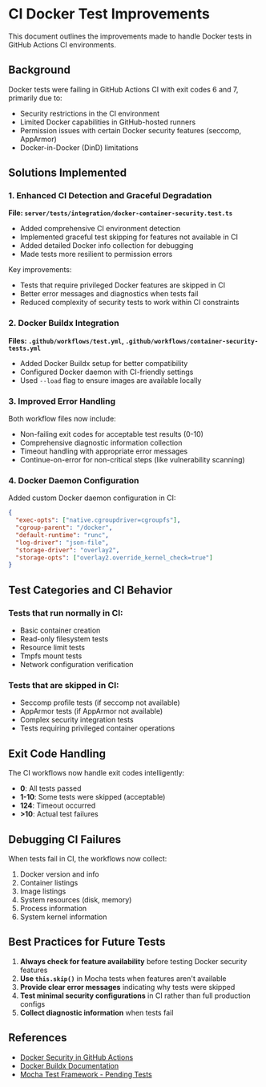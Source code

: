 # CI Docker Test Improvements

This document outlines the improvements made to handle Docker tests in GitHub Actions CI environments.

## Background

Docker tests were failing in GitHub Actions CI with exit codes 6 and 7, primarily due to:
- Security restrictions in the CI environment
- Limited Docker capabilities in GitHub-hosted runners
- Permission issues with certain Docker security features (seccomp, AppArmor)
- Docker-in-Docker (DinD) limitations

## Solutions Implemented

### 1. Enhanced CI Detection and Graceful Degradation

**File: `server/tests/integration/docker-container-security.test.ts`**

- Added comprehensive CI environment detection
- Implemented graceful test skipping for features not available in CI
- Added detailed Docker info collection for debugging
- Made tests more resilient to permission errors

Key improvements:
- Tests that require privileged Docker features are skipped in CI
- Better error messages and diagnostics when tests fail
- Reduced complexity of security tests to work within CI constraints

### 2. Docker Buildx Integration

**Files: `.github/workflows/test.yml`, `.github/workflows/container-security-tests.yml`**

- Added Docker Buildx setup for better compatibility
- Configured Docker daemon with CI-friendly settings
- Used `--load` flag to ensure images are available locally

### 3. Improved Error Handling

Both workflow files now include:
- Non-failing exit codes for acceptable test results (0-10)
- Comprehensive diagnostic information collection
- Timeout handling with appropriate error messages
- Continue-on-error for non-critical steps (like vulnerability scanning)

### 4. Docker Daemon Configuration

Added custom Docker daemon configuration in CI:
```json
{
  "exec-opts": ["native.cgroupdriver=cgroupfs"],
  "cgroup-parent": "/docker",
  "default-runtime": "runc",
  "log-driver": "json-file",
  "storage-driver": "overlay2",
  "storage-opts": ["overlay2.override_kernel_check=true"]
}
```

## Test Categories and CI Behavior

### Tests that run normally in CI:
- Basic container creation
- Read-only filesystem tests
- Resource limit tests
- Tmpfs mount tests
- Network configuration verification

### Tests that are skipped in CI:
- Seccomp profile tests (if seccomp not available)
- AppArmor tests (if AppArmor not available)
- Complex security integration tests
- Tests requiring privileged container operations

## Exit Code Handling

The CI workflows now handle exit codes intelligently:
- **0**: All tests passed
- **1-10**: Some tests were skipped (acceptable)
- **124**: Timeout occurred
- **>10**: Actual test failures

## Debugging CI Failures

When tests fail in CI, the workflows now collect:
1. Docker version and info
2. Container listings
3. Image listings
4. System resources (disk, memory)
5. Process information
6. System kernel information

## Best Practices for Future Tests

1. **Always check for feature availability** before testing Docker security features
2. **Use `this.skip()`** in Mocha tests when features aren't available
3. **Provide clear error messages** indicating why tests were skipped
4. **Test minimal security configurations** in CI rather than full production configs
5. **Collect diagnostic information** when tests fail

## References

- [Docker Security in GitHub Actions](https://docs.github.com/en/actions/using-containerized-services/about-service-containers)
- [Docker Buildx Documentation](https://docs.docker.com/buildx/working-with-buildx/)
- [Mocha Test Framework - Pending Tests](https://mochajs.org/#pending-tests) 